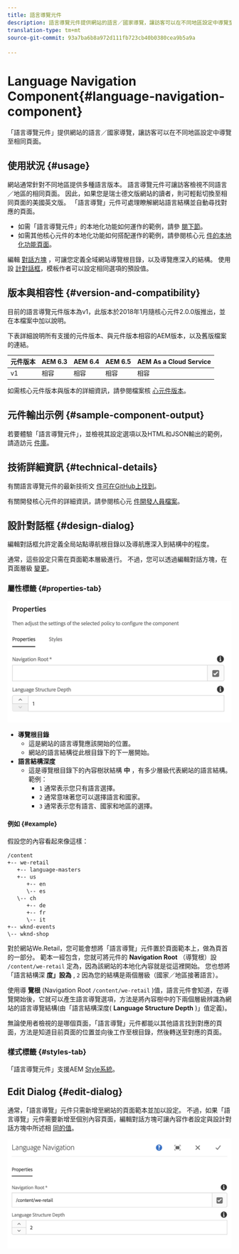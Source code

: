 ```yaml
---
title: 語言導覽元件
description: 語言導覽元件提供網站的語言／國家導覽，讓訪客可以在不同地區設定中導覽至相同頁面。
translation-type: tm+mt
source-git-commit: 93a7ba6b8a972d111fb723cb40b0380cea9b5a9a

---
```



# Language Navigation Component{#language-navigation-component}

「語言導覽元件」提供網站的語言／國家導覽，讓訪客可以在不同地區設定中導覽至相同頁面。

## 使用狀況 {#usage}

網站通常針對不同地區提供多種語言版本。 語言導覽元件可讓訪客檢視不同語言／地區的相同頁面。 因此，如果您是瑞士德文版網站的讀者，則可輕鬆切換至相同頁面的美國英文版。 「語言導覽」元件可處理瞭解網站語言結構並自動尋找對應的頁面。

* 如需「語言導覽元件」的本地化功能如何運作的範例，請參 [閱下節](#example)。
* 如需其他核心元件的本地化功能如何搭配運作的範例，請參閱核心元 [件的本地化功能頁面](/help/get-started/localization.md)。

編輯 [對話方塊](#edit-dialog) ，可讓您定義全域網站導覽根目錄，以及導覽應深入的結構。 使用設 [計對話框](#design-dialog)，模板作者可以設定相同選項的預設值。

## 版本與相容性 {#version-and-compatibility}

目前的語言導覽元件版本為v1，此版本於2018年1月隨核心元件2.0.0版推出，並在本檔案中加以說明。

下表詳細說明所有支援的元件版本、與元件版本相容的AEM版本，以及舊版檔案的連結。

| 元件版本 | AEM 6.3 | AEM 6.4 | AEM 6.5 | AEM As a Cloud Service |
|--- |--- |--- |--- |---|
| v1 | 相容 | 相容 | 相容 | 相容 |

如需核心元件版本與版本的詳細資訊，請參閱檔案核 [心元件版本](/help/versions.md)。

## 元件輸出示例 {#sample-component-output}

若要體驗「語言導覽元件」，並檢視其設定選項以及HTML和JSON輸出的範例，請造訪元 [件庫](https://adobe.com/go/aem_cmp_library_langnav)。

## 技術詳細資訊 {#technical-details}

有關語言導覽元件的最新技術文 [件可在GitHub上找到](https://adobe.com/go/aem_cmp_tech_langnav_v1)。

有關開發核心元件的詳細資訊，請參閱核心元 [件開發人員檔案](/help/developing/overview.md)。

## 設計對話框 {#design-dialog}

編輯對話框允許定義全局站點導航根目錄以及導航應深入到結構中的程度。

通常，這些設定只需在頁面範本層級進行。 不過，您可以透過編輯對話方塊，在頁面層級 [變更](#edit-dialog)。

### 屬性標籤 {#properties-tab}

![](/help/assets/screen_shot_2018-01-12at133642.png)

* **導覽根目錄**
   * 這是網站的語言導覽應該開始的位置。
   * 網站的語言結構從此根目錄下的下一層開始。
* **語言結構深度**
   * 這是導覽根目錄下的內容樹狀結構 **中** ，有多少層級代表網站的語言結構。 範例：
      * `1` 通常表示您只有語言選擇。
      * `2` 通常意味著您可以選擇語言和國家。
      * `3` 通常表示您有語言、國家和地區的選擇。

#### 例如 {#example}

假設您的內容看起來像這樣：

```
/content
+-- we-retail
   +-- language-masters
   +-- us
      +-- en
      \-- es
   \-- ch
      +-- de
      +-- fr
      \-- it
+-- wknd-events
\-- wknd-shop
```

對於網站We.Retail，您可能會想將「語言導覽」元件置於頁面範本上，做為頁首的一部分。 範本一經包含，您就可將元件的 **Navigation Root** （導覽根）設 `/content/we-retail` 定為，因為該網站的本地化內容就是從這裡開始。 您也想將「語言結構深 **度」設為** , `2` 因為您的結構是兩個層級（國家／地區接著語言）。

使用導 **覽根** (Navigation Root `/content/we-retail` )值，語言元件會知道，在導覽開始後，它就可以產生語言導覽選項，方法是將內容樹中的下兩個層級辨識為網站的語言導覽結構(由「語言結構深度( **Language Structure Depth** )」值定義)。

無論使用者檢視的是哪個頁面，「語言導覽」元件都能以其他語言找到對應的頁面，方法是知道目前頁面的位置並向後工作至根目錄，然後轉送至對應的頁面。

### 樣式標籤 {#styles-tab}

「語言導覽元件」支援AEM [Style系統](/help/get-started/authoring.md#component-styling)。

## Edit Dialog {#edit-dialog}

通常，「語言導覽」元件只需新增至網站的頁面範本並加以設定。 不過，如果「語言導覽」元件需要新增至個別內容頁面，編輯對話方塊可讓內容作者設定與設計對話方塊中所述相 [同的值](#design-dialog)。

![](/help/assets/screen_shot_2018-01-12at133353.png)

